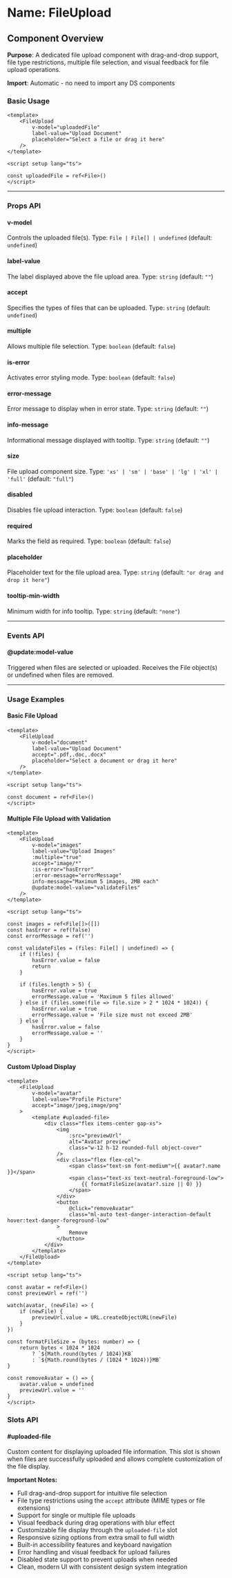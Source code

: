 # Name: FileUpload
## Component Overview

**Purpose**: A dedicated file upload component with drag-and-drop support, file type restrictions, multiple file selection, and visual feedback for file upload operations.

**Import**: Automatic - no need to import any DS components

### Basic Usage

```vue
<template>
    <FileUpload 
        v-model="uploadedFile"
        label-value="Upload Document"
        placeholder="Select a file or drag it here"
    />
</template>

<script setup lang="ts">

const uploadedFile = ref<File>()
</script>
```

---

### Props API

#### v-model
Controls the uploaded file(s). Type: `File | File[] | undefined` (default: `undefined`)

#### label-value
The label displayed above the file upload area. Type: `string` (default: `""`)

#### accept
Specifies the types of files that can be uploaded. Type: `string` (default: `undefined`)

#### multiple
Allows multiple file selection. Type: `boolean` (default: `false`)

#### is-error
Activates error styling mode. Type: `boolean` (default: `false`)

#### error-message
Error message to display when in error state. Type: `string` (default: `""`)

#### info-message
Informational message displayed with tooltip. Type: `string` (default: `""`)

#### size
File upload component size. Type: `'xs' | 'sm' | 'base' | 'lg' | 'xl' | 'full'` (default: `"full"`)

#### disabled
Disables file upload interaction. Type: `boolean` (default: `false`)

#### required
Marks the field as required. Type: `boolean` (default: `false`)

#### placeholder
Placeholder text for the file upload area. Type: `string` (default: `"or drag and drop it here"`)

#### tooltip-min-width
Minimum width for info tooltip. Type: `string` (default: `"none"`)

---

### Events API

#### @update:model-value
Triggered when files are selected or uploaded. Receives the File object(s) or undefined when files are removed.

---

### Usage Examples

#### Basic File Upload
```vue
<template>
    <FileUpload 
        v-model="document"
        label-value="Upload Document"
        accept=".pdf,.doc,.docx"
        placeholder="Select a document or drag it here"
    />
</template>

<script setup lang="ts">

const document = ref<File>()
</script>
```

#### Multiple File Upload with Validation
```vue
<template>
    <FileUpload 
        v-model="images"
        label-value="Upload Images"
        :multiple="true"
        accept="image/*"
        :is-error="hasError"
        :error-message="errorMessage"
        info-message="Maximum 5 images, 2MB each"
        @update:model-value="validateFiles"
    />
</template>

<script setup lang="ts">

const images = ref<File[]>([])
const hasError = ref(false)
const errorMessage = ref('')

const validateFiles = (files: File[] | undefined) => {
    if (!files) {
        hasError.value = false
        return
    }
    
    if (files.length > 5) {
        hasError.value = true
        errorMessage.value = 'Maximum 5 files allowed'
    } else if (files.some(file => file.size > 2 * 1024 * 1024)) {
        hasError.value = true
        errorMessage.value = 'File size must not exceed 2MB'
    } else {
        hasError.value = false
        errorMessage.value = ''
    }
}
</script>
```

#### Custom Upload Display
```vue
<template>
    <FileUpload 
        v-model="avatar"
        label-value="Profile Picture"
        accept="image/jpeg,image/png"
    >
        <template #uploaded-file>
            <div class="flex items-center gap-xs">
                <img 
                    :src="previewUrl" 
                    alt="Avatar preview" 
                    class="w-12 h-12 rounded-full object-cover"
                />
                <div class="flex flex-col">
                    <span class="text-sm font-medium">{{ avatar?.name }}</span>
                    <span class="text-xs text-neutral-foreground-low">
                        {{ formatFileSize(avatar?.size || 0) }}
                    </span>
                </div>
                <button 
                    @click="removeAvatar"
                    class="ml-auto text-danger-interaction-default hover:text-danger-foreground-low"
                >
                    Remove
                </button>
            </div>
        </template>
    </FileUpload>
</template>

<script setup lang="ts">

const avatar = ref<File>()
const previewUrl = ref('')

watch(avatar, (newFile) => {
    if (newFile) {
        previewUrl.value = URL.createObjectURL(newFile)
    }
})

const formatFileSize = (bytes: number) => {
    return bytes < 1024 * 1024 
        ? `${Math.round(bytes / 1024)}KB`
        : `${Math.round(bytes / (1024 * 1024))}MB`
}

const removeAvatar = () => {
    avatar.value = undefined
    previewUrl.value = ''
}
</script>
```

### Slots API

#### #uploaded-file
Custom content for displaying uploaded file information. This slot is shown when files are successfully uploaded and allows complete customization of the file display.

**Important Notes:**
- Full drag-and-drop support for intuitive file selection
- File type restrictions using the `accept` attribute (MIME types or file extensions)
- Support for single or multiple file uploads
- Visual feedback during drag operations with blur effect
- Customizable file display through the `uploaded-file` slot
- Responsive sizing options from extra small to full width
- Built-in accessibility features and keyboard navigation
- Error handling and visual feedback for upload failures
- Disabled state support to prevent uploads when needed
- Clean, modern UI with consistent design system integration